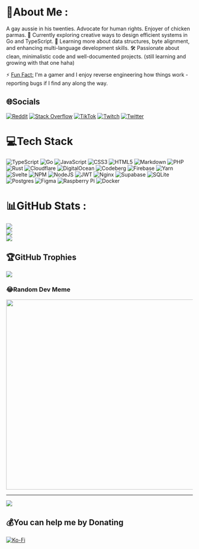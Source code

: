 # 💫About Me :
A gay aussie in his twenties. Advocate for human rights. Enjoyer of chicken parmas.
🔭 Currently exploring creative ways to design efficient systems in Go and TypeScript.
🌱 Learning more about data structures, byte alignment, and enhancing multi-language development skills.
🛠️ Passionate about clean, minimalistic code and well-documented projects. (still learning and growing with that one haha)

⚡ <ins>Fun Fact:</ins> I'm a gamer and I enjoy reverse engineering how things work - reporting bugs if I find any along the way.

## 🌐Socials
[![Reddit](https://img.shields.io/badge/Reddit-%23FF4500.svg?logo=Reddit&logoColor=white)](https://reddit.com/user/brocococonut) [![Stack Overflow](https://img.shields.io/badge/-Stackoverflow-FE7A16?logo=stack-overflow&logoColor=white)](https://stackoverflow.com/users/brocococonut) [![TikTok](https://img.shields.io/badge/TikTok-%23000000.svg?logo=TikTok&logoColor=white)](https://tiktok.com/@brocococonut) [![Twitch](https://img.shields.io/badge/Twitch-%239146FF.svg?logo=Twitch&logoColor=white)](https://twitch.tv/brocococonut) [![Twitter](https://img.shields.io/badge/Twitter-%231DA1F2.svg?logo=Twitter&logoColor=white)](https://twitter.com/brocococonut) 

# 💻Tech Stack
![TypeScript](https://img.shields.io/badge/typescript-%23007ACC.svg?style=flat&logo=typescript&logoColor=white) ![Go](https://img.shields.io/badge/go-%2300ADD8.svg?style=flat&logo=go&logoColor=white) ![JavaScript](https://img.shields.io/badge/javascript-%23323330.svg?style=flat&logo=javascript&logoColor=%23F7DF1E) ![CSS3](https://img.shields.io/badge/css3-%231572B6.svg?style=flat&logo=css3&logoColor=white) ![HTML5](https://img.shields.io/badge/html5-%23E34F26.svg?style=flat&logo=html5&logoColor=white) ![Markdown](https://img.shields.io/badge/markdown-%23000000.svg?style=flat&logo=markdown&logoColor=white) ![PHP](https://img.shields.io/badge/php-%23777BB4.svg?style=flat&logo=php&logoColor=white) ![Rust](https://img.shields.io/badge/rust-%23000000.svg?style=flat&logo=rust&logoColor=white) ![Cloudflare](https://img.shields.io/badge/Cloudflare-F38020?style=flat&logo=Cloudflare&logoColor=white) ![DigitalOcean](https://img.shields.io/badge/DigitalOcean-%230167ff.svg?style=flat&logo=digitalOcean&logoColor=white) ![Codeberg](https://img.shields.io/badge/Codeberg-2185D0?style=flat&logo=Codeberg&logoColor=white) ![Firebase](https://img.shields.io/badge/firebase-%23039BE5.svg?style=flat&logo=firebase) ![Yarn](https://img.shields.io/badge/yarn-%232C8EBB.svg?style=flat&logo=yarn&logoColor=white) ![Svelte](https://img.shields.io/badge/svelte-%23f1413d.svg?style=flat&logo=svelte&logoColor=white) ![NPM](https://img.shields.io/badge/NPM-%23000000.svg?style=flat&logo=npm&logoColor=white) ![NodeJS](https://img.shields.io/badge/node.js-6DA55F?style=flat&logo=node.js&logoColor=white) ![JWT](https://img.shields.io/badge/JWT-black?style=flat&logo=JSON%20web%20tokens) ![Nginx](https://img.shields.io/badge/nginx-%23009639.svg?style=flat&logo=nginx&logoColor=white) 	![Supabase](https://img.shields.io/badge/Supabase-3ECF8E?style=flat&logo=supabase&logoColor=white) ![SQLite](https://img.shields.io/badge/sqlite-%2307405e.svg?style=flat&logo=sqlite&logoColor=white) ![Postgres](https://img.shields.io/badge/postgres-%23316192.svg?style=flat&logo=postgresql&logoColor=white) 	![Figma](https://img.shields.io/badge/figma-%23F24E1E.svg?style=flat&logo=figma&logoColor=white) ![Raspberry Pi](https://img.shields.io/badge/-RaspberryPi-C51A4A?style=flat&logo=Raspberry-Pi) ![Docker](https://img.shields.io/badge/docker-%230db7ed.svg?style=flat&logo=docker&logoColor=white)
# 📊GitHub Stats :
![](https://github-readme-stats.vercel.app/api?username=brocococonut&theme=gotham&hide_border=true&include_all_commits=true&count_private=false)<br/>
![](https://github-readme-streak-stats.herokuapp.com/?user=brocococonut&theme=gotham&hide_border=true)<br/>
![](https://github-readme-stats.vercel.app/api/top-langs/?username=brocococonut&theme=gotham&hide_border=true&include_all_commits=true&count_private=false&layout=compact)

## 🏆GitHub Trophies
![](https://github-trophies.vercel.app/?username=brocococonut&theme=onestar&no-frame=true&no-bg=false&margin-w=4)

### 😂Random Dev Meme
<img src="https://random-memer.herokuapp.com/" width="512px"/>

---
[![](https://visitcount.itsvg.in/api?id=brocococonut&icon=0&color=11)](https://visitcount.itsvg.in)

## 💰You can help me by Donating
[![Ko-Fi](https://img.shields.io/badge/Ko--fi-F16061?style=for-the-badge&logo=ko-fi&logoColor=white)](https://ko-fi.com/brocococonut) 

<!-- Proudly created with GPRM ( https://gprm.itsvg.in ) -->
<!-- Seriously, thanks GPRM, that would've been way too tedious otherwise.. -->  
  
